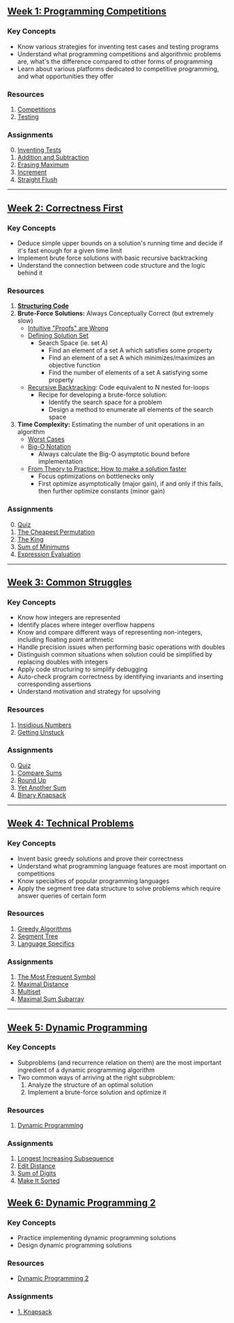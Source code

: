 ## [Week 1: Programming Competitions](1_programming_competitions)
### Key Concepts
* Know various strategies for inventing test cases and testing programs
* Understand what programming competitions and algorithmic problems are, what's the difference compared to other forms of programming
* Learn about various platforms dedicated to competitive programming, and what opportunities they offer

### Resources
1. [Competitions](1_programming_competitions/docs/competitions.pdf)
2. [Testing](1_programming_competitions/docs/testing.pdf)

### Assignments
0. [Inventing Tests](1_programming_competitions/README.md#inventing-tests)
1. [Addition and Subtraction](1_programming_competitions/README.md#addition-and-subtraction)
2. [Erasing Maximum](1_programming_competitions/README.md#erasing-maximum)
3. [Increment](1_programming_competitions/README.md#increment)
4. [Straight Flush](1_programming_competitions/README.md#straight-flush)

---

## [Week 2: Correctness First](2_correctness_first)
### Key Concepts
* Deduce simple upper bounds on a solution's running time and decide if it's fast enough for a given time limit
* Implement brute force solutions with basic recursive backtracking
* Understand the connection between code structure and the logic behind it

### Resources
1. **[Structuring Code](2_correctness_first/docs/1_structuring_code/structuring_code.pdf)**
2. **Brute-Force Solutions:** Always Conceptually Correct (but extremely slow)
	* [Intuitive "Proofs" are Wrong](2_correctness_first/docs/2_brute_force_solutions/proofs.pdf)
	* [Defining Solution Set](2_correctness_first/docs/2_brute_force_solutions/solutionset.pdf)
		* Search Space (ie. set A)
			* Find an element of a set A which satisfies some property
			* Find an element of a set A which minimizes/maximizes an objective function
			* Find the number of elements of a set A satisfying some property
	* [Recursive Backtracking](2_correctness_first/docs/2_brute_force_solutions/backtracking.pdf): Code equivalent to N nested for-loops
		* Recipe for developing a brute-force solution:
			* Identify the search space for a problem
			* Design a method to enumerate all elements of the search space
3. **Time Complexity:** Estimating the number of unit operations in an algorithm
	* [Worst Cases](2_correctness_first/docs/3_time_complexity/worst_average.pdf)
	* [Big-O Notation](2_correctness_first/docs/3_time_complexity/bigO.pdf)
		* Always calculate the Big-O asymptotic bound before implementation
	* [From Theory to Practice: How to make a solution faster](2_correctness_first/docs/3_time_complexity/time_final.pdf)
		* Focus optimizations on bottlenecks only
		* First optimize asymptotically (major gain), if and only if this fails, then further optimize constants (minor gain)

### Assignments
0. [Quiz](2_correctness_first/README.md#quiz)
1. [The Cheapest Permutation](2_correctness_first/README.md#the-cheapest-permutation)
2. [The King](2_correctness_first/README.md#the-king)
3. [Sum of Minimums](2_correctness_first/README.md#sum-of-minimums)
4. [Expression Evaluation](2_correctness_first/README.md#expression-evaluation)

---

## [Week 3: Common Struggles](3_common_struggles)
### Key Concepts
* Know how integers are represented
* Identify places where integer overflow happens
* Know and compare different ways of representing non-integers, including floating point arithmetic
* Handle precision issues when performing basic operations with doubles
* Distinguish common situations when solution could be simplified by replacing doubles with integers
* Apply code structuring to simplify debugging
* Auto-check program correctness by identifying invariants and inserting corresponding assertions
* Understand motivation and strategy for upsolving

### Resources
1. [Insidious Numbers](3_common_struggles/docs/1_insidious_numbers/numbers.pdf)
2. [Getting Unstuck](3_common_struggles/docs/4_getting_unstuck/Getting_Unstuck.pptx)

### Assignments

0. [Quiz](3_common_struggles/docs/quiz.pdf)
1. [Compare Sums](3_common_struggles/README.md#compare-sums)
2. [Round Up](3_common_struggles/README.md#round-up)
3. [Yet Another Sum](3_common_struggles/README.md#yet-another-sum)
4. [Binary Knapsack](3_common_struggles/README.md#binary-knapsack)

---

## [Week 4: Technical Problems](4_technical_problems)
### Key Concepts
* Invent basic greedy solutions and prove their correctness
* Understand what programming language features are most important on competitions
* Know specialties of popular programming languages
* Apply the segment tree data structure to solve problems which require answer queries of certain form

### Resources
1. [Greedy Algorithms](4_technical_problems/docs/1_greedy_algorithms/greedy.pdf)
2. [Segment Tree](4_technical_problems/docs/2_segment_tree/segment_final.pdf)
3. [Language Specifics](4_technical_problems/docs/3_language_specifics/language.pdf)

### Assignments
1. [The Most Frequent Symbol](4_technical_problems/README.md#the-most-frequent-symbol)
2. [Maximal Distance](4_technical_problems/README.md#maximal-distance)
3. [Multiset](4_technical_problems/README.md#multiset)
4. [Maximal Sum Subarray](4_technical_problems/README.md#maximal-sum-subarray)

---

## [Week 5: Dynamic Programming](5_dynamic_programming)
### Key Concepts
* Subproblems (and recurrence relation on them) are the most important ingredient of a dynamic programming algorithm
* Two common ways of arriving at the right subproblem:
	1. Analyze the structure of an optimal solution
	2. Implement a brute-force solution and optimize it

### Resources
1. [Dynamic Programming](5_dynamic_programming/docs/dynprog.pdf)

### Assignments
1. [Longest Increasing Subsequence](5_dynamic_programming/README.md#longest-increasing-subsequence)
2. [Edit Distance](5_dynamic_programming/README.md#edit-distance)
3. [Sum of Digits](5_dynamic_programming/README.md#sum-of-digits)
4. [Make It Sorted](5_dynamic_programming/README.md#make-it-sorted)

## [Week 6: Dynamic Programming 2](6_dynamic_programming2)
### Key Concepts
* Practice implementing dynamic programming solutions
* Design dynamic programming solutions

### Resources
* [Dynamic Programming 2](6_dynamic_programming2/docs/dynprog2.pdf)

### Assignments
* [1. Knapsack](6_dynamic_programming2/README.md#knapsack)